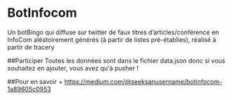 # BotInfocom
Un botBingo qui diffuse sur twitter de faux titres d’articles/conférence en InfoCom aléatoirement générés (à partir de listes pré-établies), réalisé à partir de tracery

##Participer
Toutes les données sont dans le fichier data.json donc si vous souhaitez en ajouter, vous avez qu'à pusher ! 

##Pour en savoir +
https://medium.com/@seeksanusername/botinfocom-1a89605c0953
